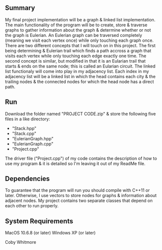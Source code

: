 Summary
-------
My final project implementation will be a graph & linked list implementation. The main functionality of the program will be to create, store & traverse graphs to gather information about the graph & determine whether or not the graph is Eulerian. An Eulerian graph can be traversed completely (meaning we visit each vertex once) while only touching each graph once. There are two different concepts that I will touch on in this project. The first being determining & Eulerian trail which finds a path accross a graph that visits each vertex while only touching each edge exactly one time. The second concept is similar, but modified in that it is an Eularian trail that starts & ends on the same node; this is called an Eularian circuit. The linked list functionaly will come into play in my adjacency list. Each index in my adjacency list will be a linked list in which the head contains each city & the trailing nodes & the connected nodes for which the head node has a direct path.

Run
------
Download the folder named "PROJECT CODE.zip" & store the following five files in a like directory:
- "Stack.hpp"
- "Stack.cpp"
- "EulerianGraph.hpp"
- "EulerianGraph.cpp"
- "Project.cpp"

The driver file ("Project.cpp") of my code contains the description of how to use my program & it is detailed so I'm leaving it out of my ReadMe file.

Dependencies
------------
To guarantee that the program will run you should compile with C++11 or later. Otherwise, I use vectors to store nodes for graphs & information about adjacent nodes. My project contains two separate classes that depend on each other to run properly.

System Requirements
-------------------
MacOS 10.6.8 (or later)
Windows XP (or later)

Coby Whitmore
